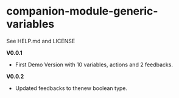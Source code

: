 # companion-module-generic-variables

See HELP.md and LICENSE

**V0.0.1**

- First Demo Version with 10 variables, actions and 2 feedbacks.

**V0.0.2**

- Updated feedbacks to thenew boolean type.
